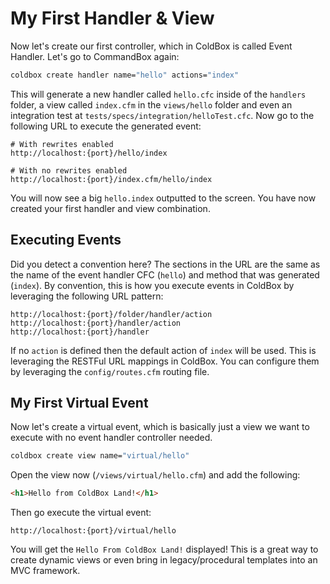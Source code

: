 # My First Handler & View

Now let's create our first controller, which in ColdBox is called Event Handler. Let's go to CommandBox again:

```bash
coldbox create handler name="hello" actions="index"
```

This will generate a new handler called `hello.cfc` inside of the `handlers` folder, a view called `index.cfm` in the `views/hello` folder and even an integration test at `tests/specs/integration/helloTest.cfc`. Now go to the following URL to execute the generated event:

```
# With rewrites enabled
http://localhost:{port}/hello/index

# With no rewrites enabled
http://localhost:{port}/index.cfm/hello/index
```

You will now see a big `hello.index` outputted to the screen. You have now created your first handler and view combination.

## Executing Events

Did you detect a convention here? The sections in the URL are the same as the name of the event handler CFC (`hello`) and method that was generated (`index`). By convention, this is how you execute events in ColdBox by leveraging the following URL pattern:

```
http://localhost:{port}/folder/handler/action
http://localhost:{port}/handler/action
http://localhost:{port}/handler
```

If no `action` is defined then the default action of `index` will be used.  This is leveraging the RESTFul URL mappings in ColdBox. You can configure them by leveraging the `config/routes.cfm` routing file.

## My First Virtual Event

Now let's create a virtual event, which is basically just a view we want to execute with no event handler controller needed.

```bash
coldbox create view name="virtual/hello"
```

Open the view now (`/views/virtual/hello.cfm`) and add the following:


```html
<h1>Hello from ColdBox Land!</h1>
```

Then go execute the virtual event:

```
http://localhost:{port}/virtual/hello
```

You will get the `Hello From ColdBox Land!` displayed! This is a great way to create dynamic views or even bring in legacy/procedural templates into an MVC framework.
